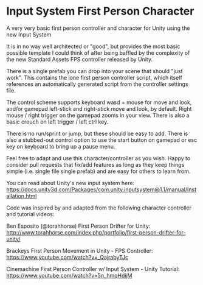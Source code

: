 # Input System First Person Character

A very very basic first person controller and character for Unity using the new Input System

It is in no way well architected or "good", but provides the most basic possible template I could think of after being baffled by the complexity of the new Standard Assets FPS controller released by Unity.

There is a single prefab you can drop into your scene that should "just work". This contains the lone first person controller script, which itself references an automatically generated script from the controller settings file.

The control scheme supports keyboard wasd + mouse for move and look, and/or gamepad left-stick and right-stick move and look, by default. Right mouse / right trigger on the gamepad zooms in your view. There is also a basic crouch on left trigger / left ctrl key.

There is no run/sprint or jump, but these should be easy to add. There is also a stubbed-out control option to use the start button on gamepad or esc key on keyboard to bring up a pause menu.

Feel free to adapt and use this character/controller as you wish. Happy to consider pull requests that fix/add features as long as they keep things simple (i.e. single file single prefab) and are easy for others to learn from.

You can read about Unity's new input system here: https://docs.unity3d.com/Packages/com.unity.inputsystem@1.1/manual/Installation.html

Code was inspired by and adapted from the following character controller and tutorial videos:

Ben Esposito (@torahhorse) First Person Drifter for Unity: http://www.torahhorse.com/index.php/portfolio/first-person-drifter-for-unity/

Brackeys First Person Movement in Unity - FPS Controller: https://www.youtube.com/watch?v=_QajrabyTJc

Cinemachine First Person Controller w/ Input System - Unity Tutorial: https://www.youtube.com/watch?v=5n_hmqHdijM
